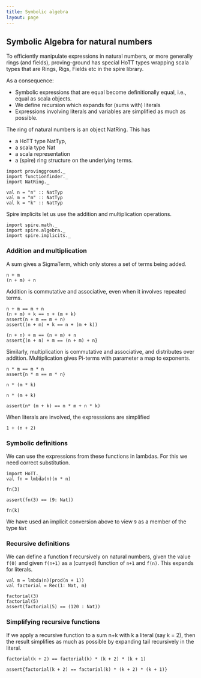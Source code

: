 ```yaml
---
title: Symbolic algebra
layout: page
---
```


## Symbolic Algebra for natural numbers

To efficiently manipulate expressions in natural numbers, or more generally rings (and fields), proving-ground has special HoTT types wrapping scala types that are Rings, Rigs, Fields etc in the spire library.

As a consequence:
* Symbolic expressions that are equal become definitionally equal, i.e., equal as scala objects.
* We define recursion which expands for (sums with) literals
* Expressions involving literals and variables are simplified as much as possible.

The ring of natural numbers is an object NatRing. This has
* a HoTT type NatTyp,
* a scala type Nat
* a scala representation
* a (spire) ring structure on the underlying terms.

```tut
import provingground._
import functionfinder._
import NatRing._
```

```tut
val n = "n" :: NatTyp
val m = "m" :: NatTyp
val k = "k" :: NatTyp
```

Spire implicits let us use the addition and multiplication operations.

```tut
import spire.math._
import spire.algebra._
import spire.implicits._
```

### Addition and multiplication
A sum gives a SigmaTerm, which only stores a set of terms being added.

```tut
n + m
(n + m) + n
```

Addition is commutative and associative, even when it involves repeated terms.
```tut
n + m == m + n
(n + m) + k == n + (m + k)
assert(n + m == m + n)
assert((n + m) + k == n + (m + k))

(n + n) + m == (n + m) + n
assert{(n + n) + m == (n + m) + n}
```

Similarly, multiplication is commutative and associative, and distributes over addition. Multiplication gives Pi-terms with parameter a map to exponents.

```tut
n * m == m * n
assert{n * m == m * n}

n * (m * k)

n * (m + k)

assert(n* (m + k) == n * m + n * k)
```

When literals are involved, the expresssions are simplified

```tut
1 + (n + 2)
```

### Symbolic definitions

We can use the expressions from these functions in lambdas. For this we need correct substitution.

```tut
import HoTT._
val fn = lmbda(n)(n * n)

fn(3)

assert(fn(3) == (9: Nat))

fn(k)
```

We have used an implicit conversion above to view `9` as a member of the type `Nat`

### Recursive definitions

We can define a function f recursively on natural numbers, given the value `f(0)` and given `f(n+1)` as a (curryed) function of `n+1` and `f(n)`. This expands for literals.

```tut
val m = lmbda(n)(prod(n + 1))
val factorial = Rec(1: Nat, m)

factorial(3)
factorial(5)
assert(factorial(5) == (120 : Nat))
```

### Simplifying recursive functions

If we apply a recursive function to a sum n+k with k a literal (say k = 2), then the result simplifies as much as possible by expanding tail recursively in the literal.

```tut
factorial(k + 2) == factorial(k) * (k + 2) * (k + 1)

assert{factorial(k + 2) == factorial(k) * (k + 2) * (k + 1)}
```
